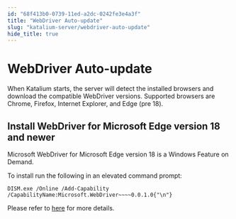 ```yaml
---
id: "68f413b0-0739-11ed-a2dc-0242fe3e4a3f"
title: "WebDriver Auto-update"
slug: "katalium-server/webdriver-auto-update"
hide_title: true
---
```

    

# <a id="id" class="anchor_top_offset"/><a id="ariaid-title1" class="anchor_top_offset"/>WebDriver Auto-update

    
      
<p xmlns="http://www.w3.org/1999/xhtml" className="p">When Katalium starts, the server will detect the installed   browsers and download the compatible WebDriver versions. Supported   browsers are Chrome, Firefox, Internet Explorer, and Edge (pre   18).</p> 
    
  
    

## <a id="id_1" class="anchor_top_offset"/>Install WebDriver for Microsoft Edge version 18 and newer

    
      
<p xmlns="http://www.w3.org/1999/xhtml" className="p">Microsoft WebDriver for Microsoft Edge version 18 is a Windows   Feature on Demand.</p> 
      
<p xmlns="http://www.w3.org/1999/xhtml" className="p">To install run the following in an elevated command prompt:</p> 
              
<pre xmlns="http://www.w3.org/1999/xhtml" className="pre codeblock"><code>DISM.exe /Online /Add-Capability /CapabilityName:Microsoft.WebDriver~~~~0.0.1.0{"\n"}</code></pre> 
            
<p xmlns="http://www.w3.org/1999/xhtml" className="p">Please refer to <a className="xref j-external-link" href="https://developer.microsoft.com/en-us/microsoft-edge/tools/webdriver/" target="_blank">here</a>   for more details.</p> 
    
  
